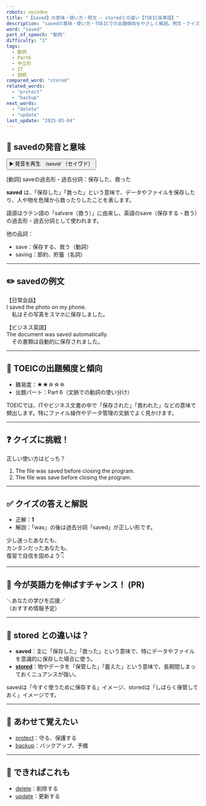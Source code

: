 ```yaml
---
robots: noindex
title: "【saved】の意味・使い方・例文 ― storedとの違い【TOEIC英単語】"
description: "savedの意味・使い方・TOEICでの出題傾向をやさしく解説。例文・クイズ付きでstoredとの違いもわかりやすく学べます。"
word: "saved"
part_of_speech: "動詞"
difficulty: "2"
tags:
  - 動詞
  - Part6
  - 中立的
  - IT
  - 説明
compared_word: "stored"
related_words:
  - "protect"
  - "backup"
next_words:
  - "delete"
  - "update"
last_update: "2025-05-04"
---
```


## 🔰 savedの発音と意味

<button class="play-audio" onclick="playTTS('saved')">
  <span class="play-audio-main">
    ▶️ 発音を再生　/seɪvd/
  </span>
  <span class="play-audio-sub">
    （セイヴド）
  </span>
</button>

[動詞] saveの過去形・過去分詞：保存した、救った

**saved** は、「保存した」「救った」という意味で、データやファイルを保存したり、人や物を危険から救ったりしたことを表します。

語源はラテン語の「salvare（救う）」に由来し、英語のsave（保存する・救う）の過去形・過去分詞として使われます。

他の品詞：  
- save：保存する、救う（動詞）
- saving：節約、貯蓄（名詞）

---

## ✏️ savedの例文

【日常会話】  
I saved the photo on my phone.  
　私はその写真をスマホに保存しました。

【ビジネス英語】  
The document was saved automatically.  
　その書類は自動的に保存されました。

---

## 🎯 TOEICの出題頻度と傾向

- 難易度：★★☆☆☆
- 出題パート：Part 6（文脈での動詞の使い分け）

TOEICでは、ITやビジネス文書の中で「保存された」「救われた」などの意味で頻出します。特にファイル操作やデータ管理の文脈でよく見かけます。

---

## ❓ クイズに挑戦！

正しい使い方はどっち？

1. The file was saved before closing the program.  
2. The file was save before closing the program.

---

## ✅ クイズの答えと解説

- 正解：**1**
- 解説：「was」の後は過去分詞「saved」が正しい形です。

少し迷ったあなたも、  
カンタンだったあなたも、  
復習で自信を固めよう👇️

---

## 🚀 今が英語力を伸ばすチャンス！ (PR)

<div class="info-center">
＼あなたの学びを応援／<br>  
（おすすめ情報予定）
</div>

---

## 🤔  stored との違いは？

- **saved**：主に「保存した」「救った」という意味で、特にデータやファイルを意識的に保存した場合に使う。
- **[stored](/word/stored/)**：物やデータを「保管した」「蓄えた」という意味で、長期間しまっておくニュアンスが強い。

savedは「今すぐ使うために保存する」イメージ、storedは「しばらく保管しておく」イメージです。

---

## 🧩 あわせて覚えたい

- [protect](/word/protect/)：守る、保護する
- [backup](/word/backup/)：バックアップ、予備

---

## 📖 できればこれも

- [delete](/word/delete/)：削除する
- [update](/word/update/)：更新する

<!-- cvid: aid11_bid37 -->

